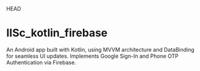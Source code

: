  HEAD
# IISc_kotlin_firebase
An Android app built with Kotlin, using MVVM architecture and DataBinding for seamless UI updates. Implements Google Sign-In and Phone OTP Authentication via Firebase.

[1]: https://kotlinlang.org/
[2]: https://firebase.google.com/docs/auth
[3]: https://developer.android.com/topic/libraries/architecture
[5]: https://developer.android.com/topic/libraries/architecture/viewmodel
[6]: https://developer.android.com/training/dependency-injection/hilt-android
[7]: https://kotlinlang.org/docs/coroutines-overview.html
[8]: https://kotlinlang.org/docs/flow.html
[9]: https://developer.android.com/jetpack/compose
[10]: https://medium.com/firebase-tips-tricks/how-to-authenticate-to-firebase-using-email-and-password-in-jetpack-compose-bd70ca56ea91
[11]: https://firebase.google.com/docs/android/setup
[12]: https://developer.android.com/guide/navigation
[13]: https://firebase.google.com/docs/functions
[14]: https://firebase.google.com/docs/firestore 
